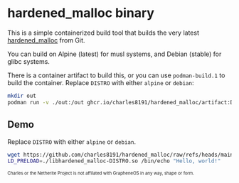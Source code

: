 # hardened_malloc binary 

This is a simple containerized build tool that builds the very latest [hardened_malloc](https://github.com/GrapheneOS/hardened_malloc) from Git.

You can build on Alpine (latest) for musl systems, and Debian (stable) for glibc systems.

There is a container artifact to build this, or you can use `podman-build.1` to build the container. Replace `DISTRO` with either `alpine` or `debian`:

```bash
mkdir out
podman run -v ./out:/out ghcr.io/charles8191/hardened_malloc/artifact:DISTRO
```

## Demo

Replace `DISTRO` with either `alpine` or `debian`.

```bash
wget https://github.com/charles8191/hardened_malloc/raw/refs/heads/main/libhardened_malloc-DISTRO.so
LD_PRELOAD=./libhardened_malloc-DISTRO.so /bin/echo "Hello, world!"
```

<sup><sub>Charles or the Netherite Project is not affilated with GrapheneOS in any way, shape or form.</sub></sup>
